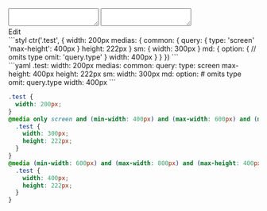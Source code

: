 <div data-size="490" class="code-cont" data-example="omit">
    <div class="code">
        <div class="code-wrap">
            <textarea id="stylus"></textarea>
            <textarea id="css"></textarea>
            <div class="edit-code">
                <span>Edit</span>
            </div>
        </div>
    </div>
</div>


<div data-size="490" data-examples="stylus"></div>
```styl
ctr('.test', {
  width: 200px
  medias: {
    common: {
      query: {
        type: 'screen'
        'max-height': 400px
      }
      height: 222px
    }
    sm: {
      width: 300px
    }
    md: {
      option: {
        // omits type
        omit: 'query.type'
      }
      width: 400px
    }
  }
})
```

<div data-size="490" data-examples="yaml"></div>
```yaml
.test:
  width: 200px
  medias:
    common:
      query:
        type: screen
        max-height: 400px
      height: 222px
    sm:
      width: 300px
    md:
      option:
        # omits type
        omit: query.type
      width: 400px
```

```css
.test {
  width: 200px;
}
@media only screen and (min-width: 400px) and (max-width: 600px) and (max-height: 400px) {
  .test {
    width: 300px;
    height: 222px;
  }
}
@media (min-width: 600px) and (max-width: 800px) and (max-height: 400px) {
  .test {
    width: 400px;
    height: 222px;
  }
}
```
<div class="cf"></div>
